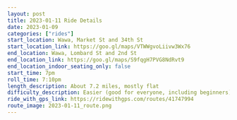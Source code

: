```yaml
---
layout: post
title: 2023-01-11 Ride Details
date: 2023-01-09
categories: ["rides"]
start_location: Wawa, Market St and 34th St
start_location_link: https://goo.gl/maps/VTWWgvoLiivw3Wx76
end_location: Wawa, Lombard St and 2nd St
end_location_link: https://goo.gl/maps/S9fqgH7PVG8NdRvt9
end_location_indoor_seating_only: false
start_time: 7pm
roll_time: 7:10pm
length_description: About 7.2 miles, mostly flat
difficulty_description: Easier (good for everyone, including beginners)
ride_with_gps_link: https://ridewithgps.com/routes/41747994
route_image: 2023-01-11_route.png
---
```


